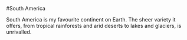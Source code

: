 #South America

South America is my favourite continent on Earth. The sheer variety it offers, from tropical rainforests and arid deserts to lakes and glaciers, is unrivalled.

